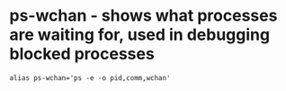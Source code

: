 ps-wchan - shows what processes are waiting for, used in debugging blocked processes
====


```
alias ps-wchan='ps -e -o pid,comm,wchan'
```
